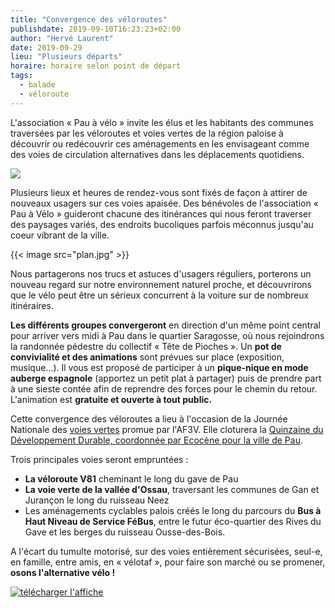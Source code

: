 ```yaml
---
title: "Convergence des véloroutes"
publishdate: 2019-09-10T16:23:23+02:00
author: "Hervé Laurent"
date: 2019-09-29
lieu: "Plusieurs départs"
horaire: horaire selon point de départ
tags:
  - balade
  - véloroute
---
```


L'association « Pau à vélo » invite les élus et les habitants des communes traversées par les véloroutes et voies vertes de la région paloise à découvrir ou redécouvrir ces aménagements en les envisageant comme des voies de circulation alternatives dans les déplacements quotidiens.

<!--more-->

![](arrets.jpg)

Plusieurs lieux et heures de rendez-vous sont fixés de façon à attirer de nouveaux usagers sur ces voies apaisée. Des bénévoles de l'association « Pau à Vélo » guideront chacune des itinérances qui nous feront traverser des paysages variés, des endroits bucoliques parfois méconnus jusqu'au coeur vibrant de la ville.

{{< image src="plan.jpg" >}}

Nous  partagerons nos trucs et astuces d'usagers réguliers, porterons un nouveau regard sur notre environnement naturel proche, et découvrirons que le vélo peut être un sérieux concurrent à la voiture sur de nombreux itinéraires.

 **Les différents groupes convergeront** en direction d'un même point central pour arriver vers midi à Pau dans le quartier Saragosse, où nous rejoindrons la randonnée pédestre du collectif « Tête de Pioches ». Un **pot de convivialité et des animations** sont prévues sur place (exposition, musique...). Il vous est proposé de participer à un **pique-nique en mode auberge espagnole** (apportez un petit plat à partager) puis de prendre part à une sieste contée afin de reprendre des forces pour le chemin du retour. L'animation est **gratuite et ouverte à tout public.** 


Cette convergence des véloroutes a lieu à l'occasion de la Journée Nationale des [voies vertes] promue par l'AF3V. Elle cloturera la [Quinzaine du Développement Durable, coordonnée par Ecocène pour la ville de Pau][quinzaine].


Trois principales voies seront empruntées :

* **La véloroute V81** cheminant le long du gave de Pau
* **La voie verte de la vallée d'Ossau**, traversant les communes de Gan et Jurançon le long du ruisseau Neez
* Les aménagements cyclables palois créés le long du parcours du **Bus à Haut Niveau de Service FéBus**, entre le futur éco-quartier des Rives du Gave et les berges du ruisseau Ousse-des-Bois.



A l'écart du tumulte motorisé, sur des voies entièrement sécurisées, seul-e, en famille, entre amis, en « vélotaf », pour faire son marché ou se promener, **osons l'alternative vélo !**

<a href="affiche.jpg"><img src="affiche-small.jpg" alt="télécharger l'affiche" style="display:block;margin:0 auto;"/></a>


[quinzaine]: /agenda/2019/rue-carnot-aux-enfants/qdd19-prog.pdf
[voies vertes]: http://af3v.org/